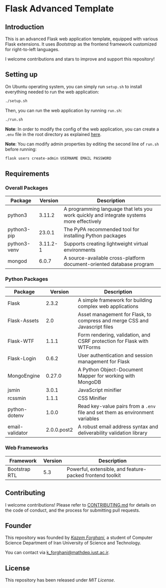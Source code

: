 # Flask Advanced Template

## Introduction

This is an advanced Flask web application template, equipped with various Flask extensions. It uses *Bootstrap* as the frontend framework customized for right-to-left languages.

I welcome contributions and stars to improve and support this repository!

## Setting up

On Ubuntu operating system, you can simply run `setup.sh` to install everything needed to run the web application:

```bash
./setup.sh
```

Then, you can run the web application by running `run.sh`:

```bash
./run.sh
```

**Note**: In order to modify the config of the web application, you can create a `.env` file in the root directory as explained [here](https://www.npmjs.com/package/dotenv).

**Note**: You can modify admin properties by editing the second line of `run.sh` before running:

```bash
flask users create-admin USERNAME EMAIL PASSWORD
```

## Requirements

### Overall Packages

| Package | Version | Description |
| --- | --- | --- |
| python3 | 3.11.2 | A programming language that lets you work quickly and integrate systems more effectively |
| python3-pip | 23.0.1 | The PyPA recommended tool for installing Python packages |
| python3-venv | 3.11.2-1 | Supports creating lightweight virtual environments |
| mongod | 6.0.7 | A source-available cross-platform document-oriented database program

### Python Packages

| Package | Version | Description |
| --- | --- | --- |
| Flask | 2.3.2 | A simple framework for building complex web applications |
| Flask-Assets | 2.0 | Asset management for Flask, to compress and merge CSS and Javascript files |
| Flask-WTF | 1.1.1 | Form rendering, validation, and CSRF protection for Flask with WTForms |
| Flask-Login | 0.6.2 | User authentication and session management for Flask |
| MongoEngine | 0.27.0 | A Python Object-Document Mapper for working with MongoDB |
| jsmin | 3.0.1 | JavaScript minifier |
| rcssmin | 1.1.1 | CSS Minifier |
| python-dotenv | 1.0.0 | Read key-value pairs from a `.env` file and set them as environment variables |
| email-validator | 2.0.0.post2 | A robust email address syntax and deliverability validation library |

### Web Frameworks

| Framework | Version | Description |
| --- | --- | --- |
| Bootstrap RTL | 5.3 | Powerful, extensible, and feature-packed frontend toolkit

## Contributing

I welcome contributions! Please refer to [CONTRIBUTING.md](/CONTRIBUTING.md) for details on the code of conduct, and the process for submitting pull requests.

## Founder

This repository was founded by [*Kazem Forghani*](https://github.com/k-forghani), a student of Computer Science Department of Iran University of Science and Technology.

You can contact via k_forghani@mathdep.iust.ac.ir.

## License

This repository has been released under *MIT License*.